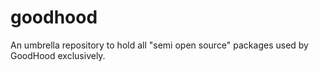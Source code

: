 goodhood
========

An umbrella repository to hold all "semi open source" packages used by GoodHood exclusively.
